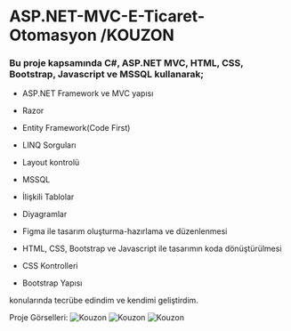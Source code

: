 # ASP.NET-MVC-E-Ticaret-Otomasyon /KOUZON

### Bu proje kapsamında C#, ASP.NET MVC, HTML, CSS, Bootstrap, Javascript ve MSSQL kullanarak;

+ ASP.NET Framework ve MVC yapısı

+ Razor

+ Entity Framework(Code First)

+ LINQ Sorguları

+ Layout kontrolü

+ MSSQL

+ İlişkili Tablolar

+ Diyagramlar

+ Figma ile tasarım oluşturma-hazırlama ve düzenlenmesi

+ HTML, CSS, Bootstrap ve Javascript ile tasarımın koda dönüştürülmesi

+ CSS Kontrolleri

+ Bootstrap Yapısı 

konularında tecrübe edindim ve kendimi geliştirdim.

Proje Görselleri:
![Kouzon](https://www.hizliresim.com/56irwq0)
![Kouzon](https://www.hizliresim.com/propjo4)
![Kouzon](https://www.hizliresim.com/gsv1atd)
